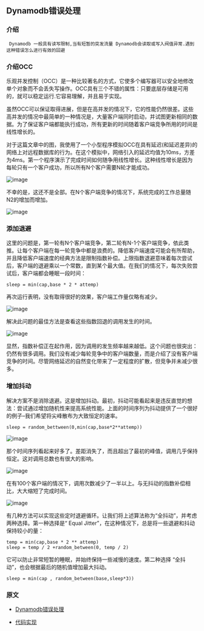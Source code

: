 ## Dynamodb错误处理

### 介绍
     Dynamodb 一般具有读写限制,当有短暂的突发流量 Dynamodb会读取或写入阀值异常.遇到这种错误怎么进行有效的回避

### 介绍OCC

乐观并发控制（OCC）是一种比较著名的方式，它使多个编写器可以安全地修改单个对象而不会丢失写操作。OCC具有三个不错的属性：只要底层存储是可用的，就可以稳定运行.它容易理解，并且易于实现。

虽然OCC可以保证取得进展，但是在高并发的情况下，它的性能仍然很差。这些高并发的情况中最简单的一种情况是，大量客户端同时启动，并试图更新相同的数据。为了保证客户端都能执行成功，所有更新的时间随着客户端竞争所用的时间是线性增长的。

对于这篇文章中的图，我使用了一个小型程序模拟OCC在具有延迟(和延迟差异)的网络上对远程数据库的行为。在这个模拟中，网络引入的延迟均值为10ms，方差为4ms。第一个程序演示了完成时间如何随争用线性增长。这种线性增长是因为每轮只有一个客户成功，所以所有N个客户需要N轮才能成功。

![image](./images/Dynamodb错误处理/1.jpg)

不幸的是，这还不是全部。在N个客户端竞争的情况下，系统完成的工作总量随N2的增加而增加。

![image](./images/Dynamodb错误处理/2.jpg)

### 添加退避

这里的问题是，第一轮有N个客户端竞争，第二轮有N-1个客户端竞争，依此类推。让每个客户端在每一轮竞争中都是浪费的。降低客户端速度可能会有所帮助，并且降低客户端速度的经典方法是限制指数补偿。上限指数退避意味着每次尝试后，客户端的退避乘以一个常数，直到某个最大值。在我们的情况下，每次失败尝试后，客户端都会睡眠一段时间：

```
sleep = min(cap,base * 2 * attemp)
```

再次运行表明，没有取得很好的效果，客户端工作量仅略有减少。


![image](./images/Dynamodb错误处理/3.jpg)

解决此问题的最佳方法是查看这些指数回退的调用发生的时间。

![image](./images/Dynamodb错误处理/4.jpg)

显然，指数补偿正在起作用，因为调用的发生频率越来越低。这个问题也很突出：仍然有很多调用。我们没有减少每轮竞争中的客户端数量，而是介绍了没有客户端竞争的时间。尽管网络延迟的自然变化带来了一定程度的扩散，但竞争并未减少很多。

### 增加抖动

解决方案不是消除退避。这是增加抖动。最初，抖动可能看起来是违反直觉的想法：尝试通过增加随机性来提高系统性能。上面的时间序列为抖动提供了一个很好的例子–我们希望将尖峰散布为大致恒定的速率。

```
sleep = random_bettween(0,min(cap,base*2**attemp))
```
![image](./images/Dynamodb错误处理/5.jpg)

那个时间序列看起来好多了。差距消失了，而且超出了最初的峰值，调用几乎保持恒定。这对调用总数也有很大的影响。

![image](./images/Dynamodb错误处理/6.jpg)

在有100个客户端的情况下，调用次数减少了一半以上。与无抖动的指数补偿相比，大大缩短了完成时间。


![image](./images/Dynamodb错误处理/7.jpg)

有几种方法可以实现这些定时退避循环。让我们将上述算法称为“全抖动”，并考虑两种选择。第一种选择是“ Equal Jitter”，在这种情况下，总是将一些退避和抖动保持较小的量：

```
temp = min(cap,base * 2 ** attemp)
sleep = temp / 2 +random_between(0, temp / 2)
```

它可以防止非常短暂的睡眠，并始终保持一些减慢的速度。第二种选择 “全抖动”，也会根据最后的随机值增加最大抖动。

```
sleep = min(cap , random_between(base,sleep*3))
```



### 原文

* [Dynamodb错误处理](https://docs.aws.amazon.com/zh_cn/amazondynamodb/latest/developerguide/Programming.Errors.html)

* [代码实现](https://github.com/aws-samples/aws-arch-backoff-simulator/blob/master/src/backoff_simulator.py)